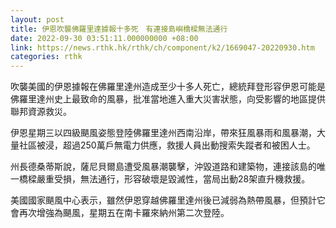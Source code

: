 ```yaml
---
layout: post
title: 伊恩吹襲佛羅里達據報十多死　有連接島嶼橋樑無法通行
date: 2022-09-30 03:51:11.000000000 +08:00
link: https://news.rthk.hk/rthk/ch/component/k2/1669047-20220930.htm
categories: rthk
---
```


吹襲美國的伊恩據報在佛羅里達州造成至少十多人死亡，總統拜登形容伊恩可能是佛羅里達州史上最致命的風暴，批准當地進入重大災害狀態，向受影響的地區提供聯邦資源救災。

伊恩星期三以四級颶風姿態登陸佛羅里達州西南沿岸，帶來狂風暴雨和風暴潮，大量社區被浸，超過250萬戶無電力供應，救援人員出動搜索失蹤者和被困人士。

州長德桑蒂斯說，薩尼貝爾島遭受風暴潮襲擊，沖毀道路和建築物，連接該島的唯一橋樑嚴重受損，無法通行，形容破壞是毀滅性，當局出動28架直升機救援。

美國國家颶風中心表示，雖然伊恩穿越佛羅里達州後已減弱為熱帶風暴，但預計它會再次增強為颶風，星期五在南卡羅來納州第二次登陸。
